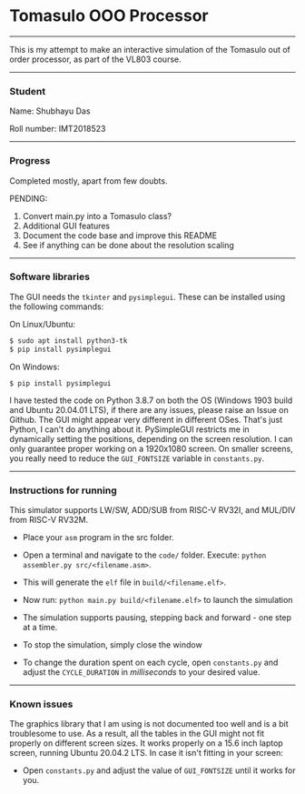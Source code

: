 # Tomasulo OOO Processor
-------------------------

This is my attempt to make an interactive simulation of the Tomasulo out of order processor, as part of the VL803 course.

-------------------
### Student
Name: Shubhayu Das

Roll number: IMT2018523

-----------------------------

### Progress
Completed mostly, apart from few doubts.

PENDING:
1. Convert main.py into a Tomasulo class?
2. Additional GUI features
3. Document the code base and improve this README
4. See if anything can be done about the resolution scaling

------------------------------

### Software libraries

The GUI needs the ```tkinter``` and ```pysimplegui```. These can be installed using the following commands:

On Linux/Ubuntu:
```bash
$ sudo apt install python3-tk
$ pip install pysimplegui
```

On Windows:
```
$ pip install pysimplegui
```

I have tested the code on Python 3.8.7 on both the OS (Windows 1903 build and Ubuntu 20.04.01 LTS), if there are any issues, please raise an Issue on Github. The GUI might appear very different in different OSes. That's just Python, I can't do anything about it. PySimpleGUI restricts me in dynamically setting the positions, depending on the screen resolution. I can only guarantee proper working on a 1920x1080 screen. On smaller screens, you really need to reduce the ```GUI_FONTSIZE``` variable in ```constants.py```.

--------------------

### Instructions for running

This simulator supports LW/SW, ADD/SUB from RISC-V RV32I, and MUL/DIV from RISC-V RV32M. 

- Place your ```asm``` program in the src folder.
- Open a terminal and navigate to the ```code/``` folder. Execute: ```python assembler.py src/<filename.asm>```.
- This will generate the ```elf``` file in ```build/<filename.elf>```.
- Now run: ```python main.py build/<filename.elf>``` to launch the simulation
- The simulation supports pausing, stepping back and forward - one step at a time.
- To stop the simulation, simply close the window

- To change the duration spent on each cycle, open ```constants.py``` and adjust the ```CYCLE_DURATION``` in *milliseconds* to your desired value.

-----

### Known issues

The graphics library that I am using is not documented too well and is a bit troublesome to use. As a result, all the tables in the GUI might not fit properly on different screen sizes. It works properly on a 15.6 inch laptop screen, running Ubuntu 20.04.2 LTS. In case it isn't fitting in your screen:

- Open ```constants.py``` and adjust the value of ```GUI_FONTSIZE``` until it works for you.